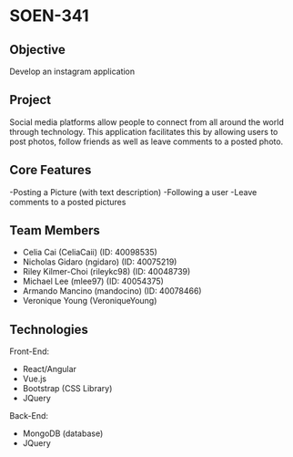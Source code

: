 # SOEN-341

## Objective
Develop an instagram application

## Project
Social media platforms allow people to connect from all around the world through technology. This application
facilitates this by allowing users to post photos, follow friends as well as leave comments to a posted photo. 


## Core Features
-Posting a Picture (with text description)
-Following a user
-Leave comments to a posted pictures

## Team Members
- Celia Cai (CeliaCaii) (ID: 40098535)
- Nicholas Gidaro (ngidaro) (ID: 40075219)
- Riley Kilmer-Choi (rileykc98) (ID: 40048739)
- Michael Lee (mlee97) (ID: 40054375)
- Armando Mancino (mandocino) (ID: 40078466)
- Veronique Young (VeroniqueYoung)


## Technologies
Front-End:
- React/Angular
- Vue.js
- Bootstrap (CSS Library)
- JQuery

Back-End:
- MongoDB (database) 
- JQuery

